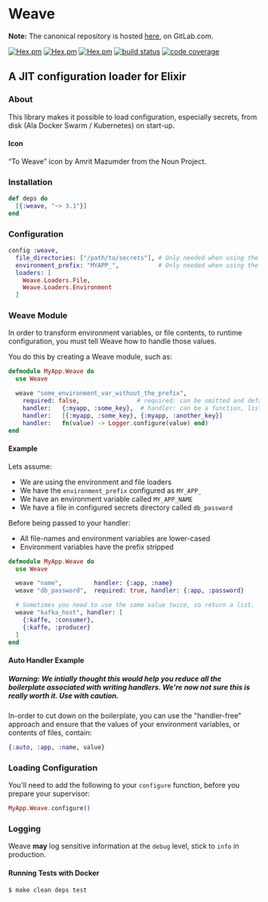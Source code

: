 # Weave

**Note:** The canonical repository is hosted [here](https://gitlab.com/gt8/open-source/elixir/weave), on GitLab.com.

[![Hex.pm](https://img.shields.io/hexpm/v/weave.svg)](https://hex.pm/packages/weave)
[![Hex.pm](https://img.shields.io/hexpm/l/weave.svg)](https://hex.pm/packages/weave)
[![Hex.pm](https://img.shields.io/hexpm/dw/weave.svg)](https://hex.pm/packages/weave)
[![build status](https://gitlab.com/gt8/open-source/elixir/weave/badges/master/pipeline.svg)](https://gitlab.com/gt8/open-source/elixir/weave/commits/master)
[![code coverage](https://gitlab.com/gt8/open-source/elixir/weave/badges/master/coverage.svg)](https://gitlab.com/gt8/open-source/elixir/weave/commits/master)


## A JIT configuration loader for Elixir

### About

This library makes it possible to load configuration, especially secrets, from disk (Ala Docker Swarm / Kubernetes) on start-up.

#### Icon

“To Weave” icon by Amrit Mazumder from the Noun Project.

### Installation

```elixir
def deps do
  [{:weave, "~> 3.1"}]
end
```

### Configuration

```elixir
config :weave,
  file_directories: ["/path/to/secrets"], # Only needed when using the File loader
  environment_prefix: "MYAPP_",           # Only needed when using the Environment loader
  loaders: [
    Weave.Loaders.File,
    Weave.Loaders.Environment
  ]
```

### Weave Module

In order to transform environment variables, or file contents, to runtime configuration, you must tell Weave how to handle those values.

You do this by creating a Weave module, such as:

```elixir
defmodule MyApp.Weave do
  use Weave

  weave "some_environment_var_without_the_prefix",
    required: false,                # required: can be omitted and defaults to false
    handler:   {:myapp, :some_key},  # handler: can be a function, list or tuple
    handler:   [{:myapp, :some_key}, {:myapp, :another_key}]
    handler:   fn(value) -> Logger.configure(value) end)
end
```

#### Example

Lets assume:

* We are using the environment and file loaders
* We have the `environment_prefix` configured as `MY_APP_`
* We have an environment variable called `MY_APP_NAME`
* We have a file in configured secrets directory called `db_password`

Before being passed to your handler:

* All file-names and environment variables are lower-cased
* Environment variables have the prefix stripped

```elixir
defmodule MyApp.Weave do
  use Weave

  weave "name",         handler: {:app, :name}
  weave "db_password",  required: true, handler: {:app, :password}

  # Sometimes you need to use the same value twice, so return a list.
  weave "kafka_host", handler: [
    {:kaffe, :consumer},
    {:kaffe, :producer}
  ]
end
```

#### Auto Handler Example

##### Warning: We intially thought this would help you reduce all the boilerplate associated with writing handlers. We're now not sure this is really worth it. Use with caution.

In-order to cut down on the boilerplate, you can use the "handler-free" approach and ensure that the values of your environment variables, or contents of files, contain:

```elixir
{:auto, :app, :name, value}
```

### Loading Configuration

You'll need to add the following to your `configure` function, before you prepare your supervisor:

```elixir
MyApp.Weave.configure()
```

### Logging

Weave **may** log sensitive information at the `debug` level, stick to `info` in production.

#### Running Tests with Docker

```shell
$ make clean deps test
```
